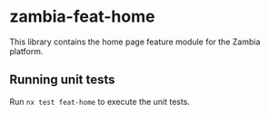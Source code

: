# zambia-feat-home

This library contains the home page feature module for the Zambia platform.

## Running unit tests

Run `nx test feat-home` to execute the unit tests.
